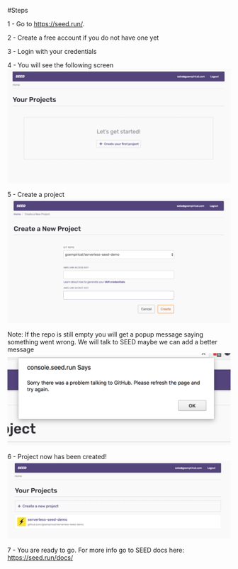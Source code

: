 #Steps

1 - Go to https://seed.run/.

2 - Create a free account if you do not have one yet

3 - Login with your credentials

4 - You will see the following screen
![Main Screen](images/1-main-screen.png)

5 - Create a project
![Create Project](images/2-create-project.png)

Note: If the repo is still empty you will get a popup message saying something went wrong. We will talk to SEED maybe we can add a better message
![Create Project](images/3-error-on-empty-repo.png)

6 - Project now has been created!
![Project Created](images/4-project-created.png)

7 - You are ready to go. For more info go to SEED docs here: https://seed.run/docs/
